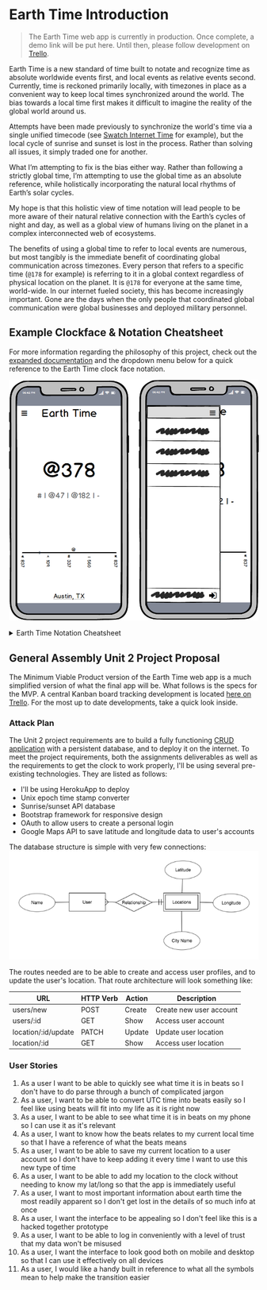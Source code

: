# Earth Time Introduction

> The Earth Time web app is currently in production. Once complete, a demo link will be put here. Until then, please follow development on [Trello](https://trello.com/b/sU6SPRV5).

Earth Time is a new standard of time built to notate and recognize time as absolute worldwide events first, and local events as relative events second. Currently, time is reckoned primarily locally, with timezones in place as a convenient way to keep local times synchronized around the world. The bias towards a local time first makes it difficult to imagine the reality of the global world around us.

Attempts have been made previously to synchronize the world's time via a single unified timecode (see [Swatch Internet Time](https://en.wikipedia.org/wiki/Swatch_Internet_Time) for example), but the local cycle of sunrise and sunset is lost in the process. Rather than solving all issues, it simply traded one for another.

What I’m attempting to fix is the bias either way. Rather than following a strictly global time, I’m attempting to use the global time as an absolute reference, while holistically incorporating the natural local rhythms of Earth’s solar cycles.

My hope is that this holistic view of time notation will lead people to be more aware of their natural relative connection with the Earth’s cycles of night and day, as well as a global view of humans living on the planet in a complex interconnected web of ecosystems.

The benefits of using a global time to refer to local events are numerous, but most tangibly is the immediate benefit of coordinating global communication across timezones. Every person that refers to a specific time (`@178` for example) is referring to it in a global context regardless of physical location on the planet. It is `@178` for everyone at the same time, world-wide. In our internet fueled society, this has become increasingly important. Gone are the days when the only people that coordinated global communication were global businesses and deployed military personnel.

## Example Clockface & Notation Cheatsheet

For more information regarding the philosophy of this project, check out the [expanded documentation](docs/original-documentation.md) and the dropdown menu below for a quick reference to the Earth Time clock face notation.

![Earth Time Clockface](docs/mockup.png)

<details>
<summary>Earth Time Notation Cheatsheet</summary>

Name | Notation | Example | Explanation
--- | --- | --- | ---
Global Time | `@` | `@045` or `@45` | The number of beats since midnight ETO
Day | `:` | `:005` or `:5` | The number of days after the SS containing day ETO
Year | `!` | `!2015` | The number of solar years since Christ’s birth ETO
Smaller Beat Denominations | `.` | `@045.27` or `@45.27` | Denotes infinitely smaller denominations of beats
Midnight | `*` | `*837` | The relative midnight (in beats) based on your location from ETO
Sunrise | `^` | `^109` | The relative sunrise (in beats) based on your location from ETO
Midday | `#` | `#337` | The relative midday (in beats) based on your location from ETO
Sunset | `-` | `-560` | The relative sunset (in beats) based on your location from ETO
Wake Time | `{` | `{123` | The global time you wake up
Bed Time | `}` | `}159` | The global time you go to bed
Southern Solstice | `ss` | `ss` = `:0` in `!2015` | The moment when the sun is at the most southern point in relation to Earth (represented in days). The first day of Winter in the northern hemisphere.
Mid-Southern Solstice | `mss` | `mss` = `:46` in `!2015` | The halfway point between the southern solstice and northward equinox (represented in days)
Northward Equinox | `ne` | `ne` = `:91` in `!2015` | When the sun is traveling northward and crosses the equator (represented in days) The first day of Spring in the northern hemisphere.
Mid-Northward Equinox | `mne` | `mne` = `:137` in `!2015` | The halfway point between the northward equinox and northern solstice (represented in days)
Northern Solstice | `ns` | `ms` = `:182` in `!2015` | The moment when the sun is at the most northern point in relation to Earth (represented in days) The first day of Summer in the northern hemisphere.
Mid-Northern Solstice | `mns` | `mns` = `:228` in `!2015` | The halfway point between the northern solstice and southward equinox (represented in days)
Southward Equinox | `se` | `se` = `:274` in `!2015` | When the sun is traveling southward and crosses the equator (represented in days) The first day of Autumn in the northern hemisphere.
Mid-Southward Equinox | `mse` | `mse` = `:319` in `!2015` | The halfway point between the southward equinox and southern solstice (represented in days)
Relative Time Mark | `\|` | `^\|@52\|`<br>`\|@20\|@`<br>`:\|:30\|`<br>`\|:19\|mss`<br>`@\|!1:15@32\|`<br>`:159\|:5\|` | 52 beats after sunrise<br>20 beats before current time<br>30 days after current day<br>19 days before mid-southern solstice<br>1 year, 15 days, 32 beats from now<br>5 days after my birthday (the 159th day)
Absolute Time | | `!2015:287@008` | Year: 2015<br>Day: 287<br>Beat: 008
Time Duration | `%` | `@53%`<br>`:16%`<br>`!12%`<br>`!27:157%` | 53 beats long<br>16 days long<br>12 years long<br>My current age

</details>

## General Assembly Unit 2 Project Proposal

The Minimum Viable Product version of the Earth Time web app is a much simplified version of what the final app will be. What follows is the specs for the MVP. A central Kanban board tracking development is located [here on Trello](https://trello.com/b/sU6SPRV5). For the most up to date developments, take a quick look inside.

### Attack Plan

The Unit 2 project requirements are to build a fully functioning [CRUD application](https://en.wikipedia.org/wiki/Create,_read,_update_and_delete) with a persistent database, and to deploy it on the internet. To meet the project requirements, both the assignments deliverables as well as the requirements to get the clock to work properly, I'll be using several pre-existing technologies. They are listed as follows:

- I'll be using HerokuApp to deploy
- Unix epoch time stamp converter
- Sunrise/sunset API database
- Bootstrap framework for responsive design
- OAuth to allow users to create a personal login
- Google Maps API to save latitude and longitude data to user's accounts

The database structure is simple with very few connections:
![ERD Diagram](docs/erd-diagram.png)

The routes needed are to be able to create and access user profiles, and to update the user's location. That route architecture will look something like:

URL | HTTP Verb | Action | Description
--- | --- | --- | ---
users/new | POST | Create | Create new user account
users/:id | GET | Show | Access user account
location/:id/update | PATCH | Update | Update user location
location/:id | GET | Show | Access user location

### User Stories

1. As a user I want to be able to quickly see what time it is in beats so I don't have to do parse through a bunch of complicated jargon
1. As a user, I want to be able to convert UTC time into beats easily so I feel like using beats will fit into my life as it is right now
1. As a user, I want to be able to see what time it is in beats on my phone so I can use it as it's relevant
1. As a user, I want to know how the beats relates to my current local time so that I have a reference of what the beats means
1. As a user, I want to be able to save my current location to a user account so I don't have to keep adding it every time I want to use this new type of time
1. As a user, I want to be able to add my location to the clock without needing to know my lat/long so that the app is immediately useful
1. As a user, I want to most important information about earth time the most readily apparent so I don't get lost in the details of so much info at once
1. As a user, I want the interface to be appealing so I don't feel like this is a hacked together prototype
1. As a user, I want to be able to log in conveniently with a level of trust that my data won't be misused
1. As a user, I want the interface to look good both on mobile and desktop so that I can use it effectively on all devices
1. As a user, I would like a handy built in reference to what all the symbols mean to help make the transition easier
